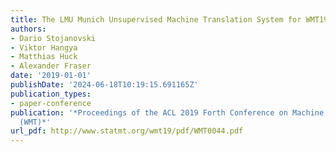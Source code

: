 ```yaml
---
title: The LMU Munich Unsupervised Machine Translation System for WMT19
authors:
- Dario Stojanovski
- Viktor Hangya
- Matthias Huck
- Alexander Fraser
date: '2019-01-01'
publishDate: '2024-06-18T10:19:15.691165Z'
publication_types:
- paper-conference
publication: '*Proceedings of the ACL 2019 Forth Conference on Machine Translation
  (WMT)*'
url_pdf: http://www.statmt.org/wmt19/pdf/WMT0044.pdf
---
```

